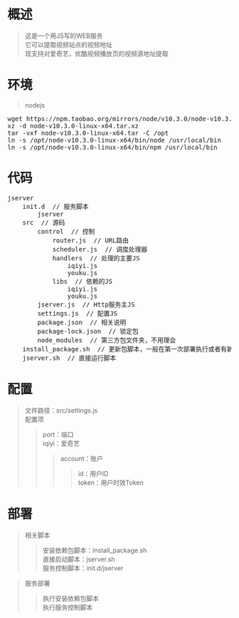 # 概述
> 这是一个用JS写的WEB服务   
> 它可以提取视频站点的视频地址   
> 现支持对爱奇艺，优酷视频播放页的视频源地址提取

# 环境
> nodejs
<pre>
wget https://npm.taobao.org/mirrors/node/v10.3.0/node-v10.3.0-linux-x64.tar.xz
xz -d node-v10.3.0-linux-x64.tar.xz
tar -vxf node-v10.3.0-linux-x64.tar -C /opt
ln -s /opt/node-v10.3.0-linux-x64/bin/node /usr/local/bin
ln -s /opt/node-v10.3.0-linux-x64/bin/npm /usr/local/bin
</pre>

# 代码
<pre>
jserver
	init.d  // 服务脚本
		jserver
	src  // 源码
		control  // 控制
			router.js  // URL路由
			scheduler.js  // 调度处理器
			handlers  // 处理的主要JS
				iqiyi.js
				youku.js
			libs  // 依赖的JS
				iqiyi.js
				youku.js
		jserver.js  // Http服务主JS
		settings.js  // 配置JS
		package.json  // 相关说明
		package-lock.json  // 锁定包
		node_modules  // 第三方包文件夹，不用理会
	install_package.sh  // 更新包脚本，一般在第一次部署执行或者有新包加入
	jserver.sh  // 直接运行脚本
</pre>

# 配置
> 文件路径：src/settings.js   
> 配置项
>> port：端口   
>> iqiyi：爱奇艺
>>> account：账户  
>>>> id：用户ID    
>>>> token：用户时效Token

# 部署

> 相关脚本   
>> 安装依赖包脚本：install_package.sh   
>> 直接启动脚本：jserver.sh   
>> 服务控制脚本：init.d/jserver   

> 服务部署
>> 执行安装依赖包脚本   
>> 执行服务控制脚本
